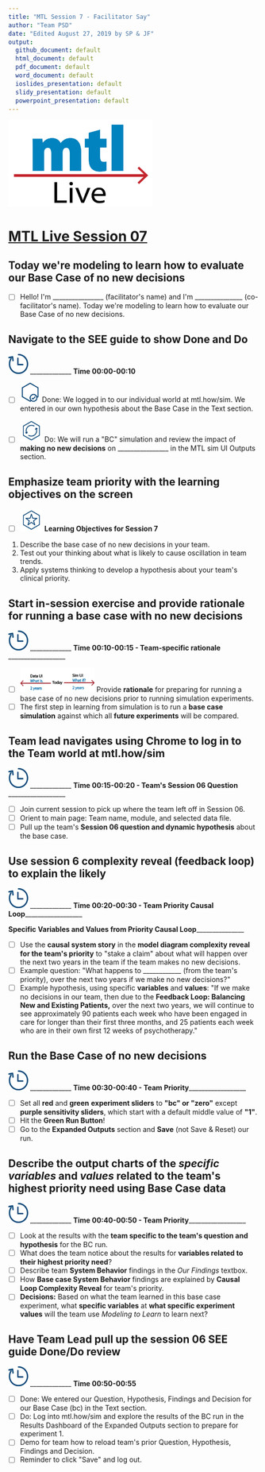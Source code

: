 ```yaml
---
title: "MTL Session 7 - Facilitator Say"
author: "Team PSD"
date: "Edited August 27, 2019 by SP & JF"
output: 
  github_document: default
  html_document: default
  pdf_document: default
  word_document: default
  ioslides_presentation: default
  slidy_presentation: default
  powerpoint_presentation: default
---
```


<img src = "https://github.com/lzim/teampsd/blob/master/resources/logos/mtl_live_sq_sm.png"
     height = "175" width = "290">

# [MTL Live Session 07](https://github.com/lzim/teampsd/blob/master/mtl_facilitate_workgroup/mtl_live_guide/mtl_live_session06_see.Rmd "MTL Live Session 06")

## Today we're modeling to learn how to evaluate our Base Case of no new decisions

- [ ]  Hello! I'm \________________ (facilitator's name) and I'm \_______________ (co-facilitator's name). Today we're modeling to learn how to evaluate our Base Case of no new decisions.

## Navigate to the SEE guide to show Done and Do

<img src = "https://github.com/lzim/teampsd/blob/master/resources/icons/timestamp.png" height = "40" width = "40" style ="display: inline-block"/> _____________ **Time 00:00-00:10**

- [ ] <img src = "https://github.com/lzim/teampsd/blob/master/resources/icons/done.png" height = "40" width = "40">  Done: We logged in to our individual world at mtl.how/sim. We entered in our own hypothesis about the Base Case in the Text section.

- [ ] <img src = "https://github.com/lzim/teampsd/blob/master/resources/icons/do.png" height = "45" width = "45"> Do: We will run a "BC" simulation and review the impact of **making no new decisions** on \________________ in the MTL sim UI Outputs section.

## Emphasize team priority with the learning objectives on the screen

- [ ] <img src = "https://github.com/lzim/teampsd/blob/master/resources/icons/learning_objectives.png" height = "45" width = "45"> **Learning Objectives for Session 7**

1. Describe the base case of no new decisions in your team.
2. Test out your thinking about what is likely to cause oscillation in team trends.
3. Apply systems thinking to develop a hypothesis about your team's clinical priority.

## Start in-session exercise and provide rationale for running a base case with no new decisions

<img src = "https://github.com/lzim/teampsd/blob/master/resources/icons/timestamp.png" height = "40" width = "40" style ="display: inline-block"/> _____________ **Time 00:10-00:15 - Team-specific rationale** \__________________

- [ ] <img src = "https://raw.githubusercontent.com/lzim/teampsd/master/resources/illustrations/data_ui_sim_ui.png" height = "50" width = "150"> Provide **rationale** for preparing for running a base case of no new decisions prior to running simulation experiments.
- [ ] The first step in learning from simulation is to run a **base case simulation** against which all **future experiments** will be compared.

## Team lead navigates using Chrome to log in to the Team world at **mtl.how/sim**

<img src = "https://github.com/lzim/teampsd/blob/master/resources/icons/timestamp.png" height = "40" width = "40" style ="display: inline-block"/> _____________ **Time 00:15-00:20 - Team's Session 06 Question** \__________________

- [ ] Join current session to pick up where the team left off in Session 06.
- [ ] Orient to main page: Team name, module, and selected data file.
- [ ] Pull up the team's **Session 06 question and dynamic hypothesis** about the base case.

## Use session 6 complexity reveal (feedback loop) to explain the likely

<img src = "https://github.com/lzim/teampsd/blob/master/resources/icons/timestamp.png" height = "40" width = "40" style ="display: inline-block"/> _____________ **Time 00:20-00:30 - Team Priority Causal Loop**\__________________

**Specific Variables and Values from Priority Causal Loop**\_______________

- [ ] Use the **causal system story** in the **model diagram complexity reveal for the team's priority** to "stake a claim" about what will happen over the next two years in the team if the team makes no new decisions.
- [ ] Example question: "What happens to \____________ (from the team's priority), over the next two years if we make no new decisions?"
- [ ] Example hypothesis, using specific **variables** and **values**: "If we make no decisions in our team, then due to the **Feedback Loop: Balancing New and Existing Patients,** over the next two years, we will continue to see approximately 90 patients each week who have been engaged in care for longer than their first three months, and 25 patients each week who are in their own first 12 weeks of psychotherapy."

## Run the Base Case of no new decisions

<img src = "https://github.com/lzim/teampsd/blob/master/resources/icons/timestamp.png" height = "40" width = "40" style ="display: inline-block"/> \_____________ **Time 00:30-00:40  - Team Priority**\__________________

- [ ] Set all **red** and **green** **experiment sliders** to **"bc" or "zero"** except **purple sensitivity sliders**, which start with a default middle value of **"1"**.
- [ ] Hit the **Green Run Button**!
- [ ] Go to the **Expanded Outputs** section and **Save** (not Save & Reset) our run.

## Describe the output charts of the _specific variables_ and _values_ related to the team's highest priority need using Base Case data

<img src = "https://github.com/lzim/teampsd/blob/master/resources/icons/timestamp.png" height = "40" width = "40" style ="display: inline-block"/> \_____________ **Time 00:40-00:50 - Team Priority**\__________________

- [ ] Look at the results with the **team specific to the team's question and hypothesis** for the BC run.
- [ ] What does the team notice about the results for **variables related to their highest priority need**?
- [ ] Describe team **System Behavior** findings in the *Our Findings* textbox.
- [ ] How **Base case System Behavior** findings are explained by **Causal Loop Complexity Reveal** for team's priority.
- [ ] **Decisions:** Based on what the team learned in this base case experiment, what **specific variables** at **what specific experiment values**  will the team use _Modeling to Learn_ to learn next?

## Have Team Lead pull up the session 06 SEE guide Done/Do review

<img src = "https://github.com/lzim/teampsd/blob/master/resources/icons/timestamp.png" height = "40" width = "40" style ="display: inline-block"/> \_____________ **Time 00:50-00:55**

- [ ] Done: We entered our Question, Hypothesis, Findings and Decision for our Base Case (bc) in the Text section.
- [ ] Do: Log into mtl.how/sim and explore the results of the BC run in the Results Dashboard of the Expanded Outputs section to prepare for experiment 1.
- [ ] Demo for team how to reload team's prior Question, Hypothesis, Findings and Decision.
- [ ] Reminder to click "Save" and log out.
